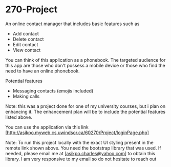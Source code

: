 # 270-Project

An online contact manager that includes basic features such as

- Add contact
- Delete contact
- Edit contact
- View contact

You can think of this application as a phonebook. The targeted audience for this app are those who don't possess a mobile device or those who find the need to have an online phonebook. 

Potential features

- Messaging contacts (emojis included)
- Making calls 

Note: this was a project done for one of my university courses, but i plan on enhancing it. The enhancement plan will be to include the         potential features listed above.

You can use the application via this link [http://asikpo.myweb.cs.uwindsor.ca/60270/Project/loginPage.php]


Note: To run this project locally with the exact UI styling present in the remote link shown above. You need the bootstrap library that was used. If needed, please email me at [asikpo.charles@yahoo.com] to obtain this library. I am very responsive to my email so do not hesitate to reach out


